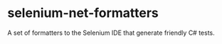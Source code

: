 selenium-net-formatters
=======================

A set of formatters to the Selenium IDE that generate friendly C# tests.